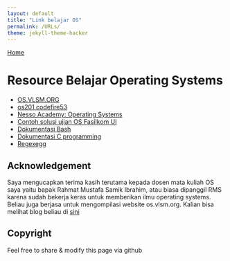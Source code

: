 ```yaml
---
layout: default
title: "Link belajar OS"
permalink: /URLs/
theme: jekyll-theme-hacker	
---
```

[Home](https://codefire53.github.io/os201/)

# Resource Belajar Operating Systems

- [OS.VLSM.ORG](https://os.vlsm.org/)
- [os201 codefire53](https://codefire53.github.io/os201/)
- [Nesso Academy: Operating Systems](https://www.youtube.com/playlist?list=PLBlnK6fEyqRiVhbXDGLXDk_OQAeuVcp2O)
- [Contoh solusi ujian OS Fasilkom UI](https://gitlab.com/dhanar_santika/contoh-solusi-os)
- [Dokumentasi Bash](https://www.gnu.org/software/bash/manual/bash.html)
- [Dokumentasi C programming](https://en.cppreference.com/w/c/language)
- [Regexegg](https://www.rexegg.com)

## Acknowledgement

Saya mengucapkan terima kasih terutama kepada dosen mata kuliah OS saya yaitu bapak Rahmat Mustafa Samik Ibrahim, atau biasa dipanggil RMS karena sudah bekerja keras untuk memberikan ilmu operating systems. Beliau juga berjasa untuk mengompilasi website os.vlsm.org. Kalian bisa melihat blog beliau di [sini](http://rahmatm.samik-ibrahim.vlsm.org/)




## Copyright

Feel free to share & modify this page via github



